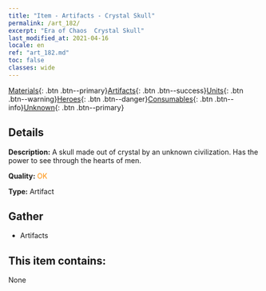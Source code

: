 ```yaml
---
title: "Item - Artifacts - Crystal Skull"
permalink: /art_182/
excerpt: "Era of Chaos  Crystal Skull"
last_modified_at: 2021-04-16
locale: en
ref: "art_182.md"
toc: false
classes: wide
---
```

 [Materials](/Items/){: .btn .btn--primary}[Artifacts](/Items/Artifacts/){: .btn .btn--success}[Units](/Items/Units/){: .btn .btn--warning}[Heroes](/Items/Heroes/){: .btn .btn--danger}[Consumables](/Items/Consumables/){: .btn .btn--info}[Unknown](/Items/Unknown/){: .btn .btn--primary}

## Details
 **Description:** A skull made out of crystal by an unknown civilization. Has the power to see through the hearts of men.

 **Quality:** <span style="color: #FF8C00">OK</span>

 **Type:** Artifact

## Gather

*    Artifacts 

## This item contains:

  None

